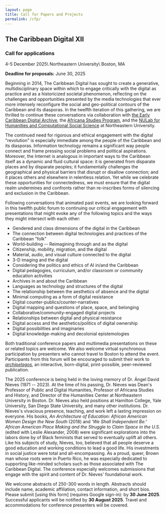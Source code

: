 ```yaml
---
layout: page
title: Call for Papers and Projects
permalink: /cfp/
---
```


## The Caribbean Digital XII

### Call for applications

4-5 December 2025\\
Northeastern University\\
Boston, MA

**Deadline for proposals:** June 30, 2025

Beginning in 2014, The Caribbean Digital has sought to create a
generative, multidisciplinary space within which to engage critically
with the digital as practice and as a historicized societal phenomenon,
reflecting on the challenges and opportunities presented by the media
technologies that ever more intensely reconfigure the social and
geo-political contours of the Caribbean and its diasporas. In the
twelfth iteration of this gathering, we are thrilled to continue these
conversations via collaboration with [the Early Caribbean Digital
Archive](https://ecda.northeastern.edu/), the [Africana
Studies Program](https://cssh.northeastern.edu/africana/),
and the [NULab for Humanities and Computational Social
Science](https://cssh.northeastern.edu/nulab/) at
Northeastern University.

The continued need for rigorous and ethical engagement with the digital
"revolution" is especially immediate among the people of the Caribbean
and its diasporas. Information technology remains a significant way
people connect and frame pressing social problems and political
aspirations. Moreover, the Internet is analogous in important ways to
the Caribbean itself as a dynamic and fluid cultural space: it is
generated from disparate places and by disparate peoples; it
fundamentally challenges the geographical and physical barriers that
disrupt or disallow connection; and it places others and elsewhere in
relentless relation. Yet while we celebrate these opportunities for
connectedness, we must ensure that the digital realm undermines and
confronts rather than re-inscribes forms of silencing and exclusion in
the Caribbean.

Following conversations that animated past events, we are looking
forward in this twelfth public forum to continuing our critical
engagement with presentations that might evoke any of the following
topics and the ways they might intersect with each other:

- Gendered and class dimensions of the digital in the Caribbean
- The connection between digital technologies and practices of the Caribbean "folk"
- World-building -- Reimagining through and as the digital
- Citizenship, mobility, migration, and the digital
- Material, audio, and visual culture connected to the digital
- 3-D imaging and the digital
- Considering the politics and ethics of AI in/and the Caribbean
- Digital pedagogies, curriculum, and/or classroom or community education activities
- Archives in and about the Caribbean
- Languages as technology and structures of the digital
- The relationship between the aesthetics of absence and the digital
- Minimal computing as a form of digital resistance
- Digital counter-publics/counter-narratives
- Digital mapping and questions of place, space, and belonging
- Collaborative/community-engaged digital projects
- Relationships between digital and physical resistance
- Digital access and the aesthetics/politics of digital ownership
- Digital possibilities and imaginaries
- Digital knowledge-making and decolonial epistemologies

Both traditional conference papers and multimedia presentations on these
or related topics are welcome. We also welcome virtual synchronous
participation by presenters who cannot travel to Boston to attend the
event. Participants from this forum will be encouraged to submit their
work to
[_archipelagos_](https://archipelagosjournal.org/), an
interactive, born-digital, print-possible, peer-reviewed publication.

The 2025 conference is being held in the loving memory of Dr. Ángel
David Nieves (1971 -- 2023). At the time of his passing, Dr. Nieves was
Dean's Professor of Public and Digital Humanities, Professor of Africana
Studies and History, and Director of the Humanities Center at
Northeastern University in Boston. Dr. Nieves also held positions at
Hamilton College, Yale University, San Diego State University, and many
other institutions. Dr. Nieves's vivacious presence, teaching, and work
left a lasting impression on everyone. His books, _An Architecture of
Education: African American Women Design the New South_ (2018) and _'We
Shall Independent Be:' African American Place Making and the Struggle to
Claim Space in the U.S._ (edited with Leslie Alexander, 2008) were
significant explorations into the labors done by of Black feminists that
served to eventually uplift all others. Like his subjects of study,
Nieves, too, believed that all people deserve a good education and
working conditions to lead a good life. His investments in social
justice were total and all-encompassing. As a proud, queer, Brown man
whose roots were in Puerto Rico, he was especially dedicated to
supporting like-minded scholars such as those associated with The
Caribbean Digital. The conference especially welcomes submissions that
engage with the spirit and content of Dr. Nieves' foundational work.

We welcome abstracts of 250-300 words in length. Abstracts should
include name, academic affiliation, contact information, and short bios.
Please submit [using this form] (requires Google
sign-in): [](https://forms.gle/1iB8eZ8F4AhW4a4t8) by **30 June 2025**. Successful applicants will be notified by **30
August 2025**. Travel and accommodations for conference presenters will
be covered.
